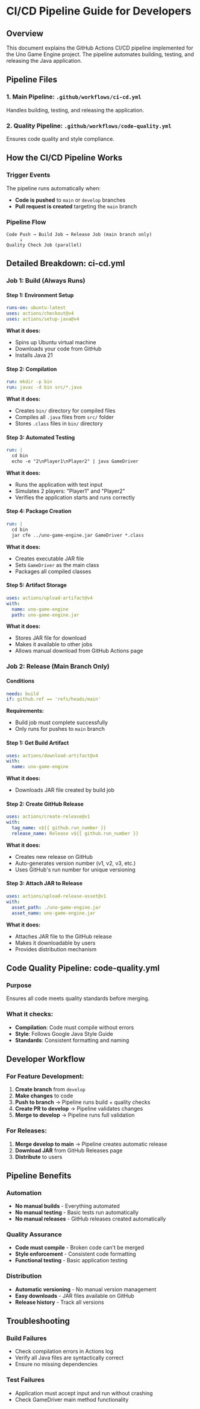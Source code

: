 # CI/CD Pipeline Guide for Developers

## Overview
This document explains the GitHub Actions CI/CD pipeline implemented for the Uno Game Engine project. The pipeline automates building, testing, and releasing the Java application.

## Pipeline Files

### 1. Main Pipeline: `.github/workflows/ci-cd.yml`
Handles building, testing, and releasing the application.

### 2. Quality Pipeline: `.github/workflows/code-quality.yml`
Ensures code quality and style compliance.

## How the CI/CD Pipeline Works

### Trigger Events
The pipeline runs automatically when:
- **Code is pushed** to `main` or `develop` branches
- **Pull request is created** targeting the `main` branch

### Pipeline Flow

```
Code Push → Build Job → Release Job (main branch only)
     ↓
Quality Check Job (parallel)
```

## Detailed Breakdown: ci-cd.yml

### Job 1: Build (Always Runs)

#### Step 1: Environment Setup
```yaml
runs-on: ubuntu-latest
uses: actions/checkout@v4
uses: actions/setup-java@v4
```
**What it does:**
- Spins up Ubuntu virtual machine
- Downloads your code from GitHub
- Installs Java 21

#### Step 2: Compilation
```yaml
run: mkdir -p bin
run: javac -d bin src/*.java
```
**What it does:**
- Creates `bin/` directory for compiled files
- Compiles all `.java` files from `src/` folder
- Stores `.class` files in `bin/` directory

#### Step 3: Automated Testing
```yaml
run: |
  cd bin
  echo -e "2\nPlayer1\nPlayer2" | java GameDriver
```
**What it does:**
- Runs the application with test input
- Simulates 2 players: "Player1" and "Player2"
- Verifies the application starts and runs correctly

#### Step 4: Package Creation
```yaml
run: |
  cd bin
  jar cfe ../uno-game-engine.jar GameDriver *.class
```
**What it does:**
- Creates executable JAR file
- Sets `GameDriver` as the main class
- Packages all compiled classes

#### Step 5: Artifact Storage
```yaml
uses: actions/upload-artifact@v4
with:
  name: uno-game-engine
  path: uno-game-engine.jar
```
**What it does:**
- Stores JAR file for download
- Makes it available to other jobs
- Allows manual download from GitHub Actions page

### Job 2: Release (Main Branch Only)

#### Conditions
```yaml
needs: build
if: github.ref == 'refs/heads/main'
```
**Requirements:**
- Build job must complete successfully
- Only runs for pushes to `main` branch

#### Step 1: Get Build Artifact
```yaml
uses: actions/download-artifact@v4
with:
  name: uno-game-engine
```
**What it does:**
- Downloads JAR file created by build job

#### Step 2: Create GitHub Release
```yaml
uses: actions/create-release@v1
with:
  tag_name: v${{ github.run_number }}
  release_name: Release v${{ github.run_number }}
```
**What it does:**
- Creates new release on GitHub
- Auto-generates version number (v1, v2, v3, etc.)
- Uses GitHub's run number for unique versioning

#### Step 3: Attach JAR to Release
```yaml
uses: actions/upload-release-asset@v1
with:
  asset_path: ./uno-game-engine.jar
  asset_name: uno-game-engine.jar
```
**What it does:**
- Attaches JAR file to the GitHub release
- Makes it downloadable by users
- Provides distribution mechanism

## Code Quality Pipeline: code-quality.yml

### Purpose
Ensures all code meets quality standards before merging.

### What it checks:
- **Compilation**: Code must compile without errors
- **Style**: Follows Google Java Style Guide
- **Standards**: Consistent formatting and naming

## Developer Workflow

### For Feature Development:
1. **Create branch** from `develop`
2. **Make changes** to code
3. **Push to branch** → Pipeline runs build + quality checks
4. **Create PR to develop** → Pipeline validates changes
5. **Merge to develop** → Pipeline runs full validation

### For Releases:
1. **Merge develop to main** → Pipeline creates automatic release
2. **Download JAR** from GitHub Releases page
3. **Distribute** to users

## Pipeline Benefits

### Automation
- **No manual builds** - Everything automated
- **No manual testing** - Basic tests run automatically  
- **No manual releases** - GitHub releases created automatically

### Quality Assurance
- **Code must compile** - Broken code can't be merged
- **Style enforcement** - Consistent code formatting
- **Functional testing** - Basic application testing

### Distribution
- **Automatic versioning** - No manual version management
- **Easy downloads** - JAR files available on GitHub
- **Release history** - Track all versions

## Troubleshooting

### Build Failures
- Check compilation errors in Actions log
- Verify all Java files are syntactically correct
- Ensure no missing dependencies

### Test Failures
- Application must accept input and run without crashing
- Check GameDriver main method functionality






